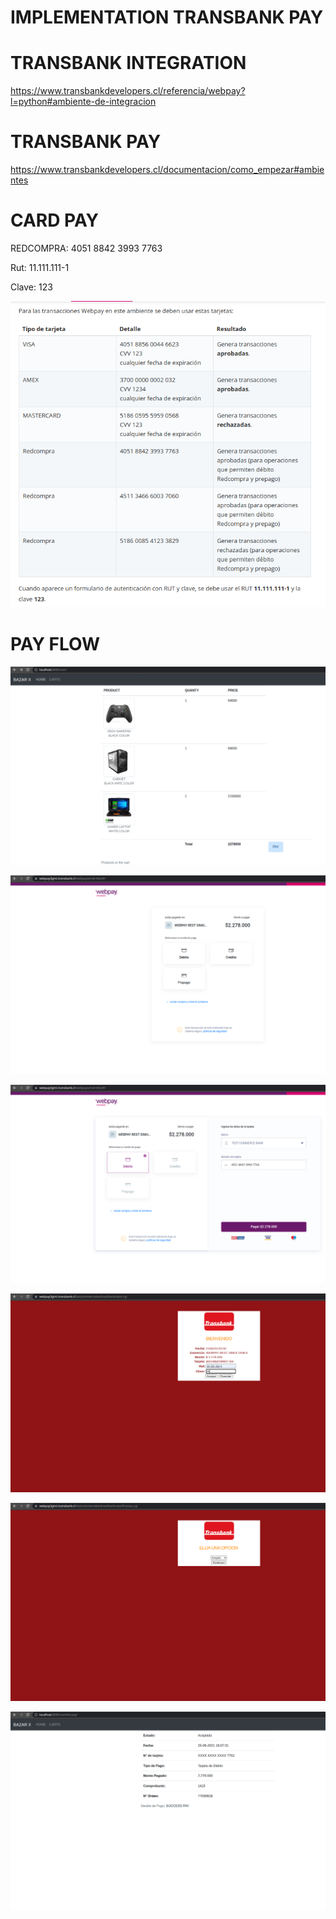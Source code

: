 # IMPLEMENTATION TRANSBANK PAY


# TRANSBANK INTEGRATION

https://www.transbankdevelopers.cl/referencia/webpay?l=python#ambiente-de-integracion

# TRANSBANK PAY

https://www.transbankdevelopers.cl/documentacion/como_empezar#ambientes

# CARD PAY

REDCOMPRA:      4051 8842 3993 7763

Rut:            11.111.111-1

Clave:          123

![alt text](img/tarjetas_test_transkbank.png)

# PAY FLOW

![alt text](img/cart.png)

![alt text](img/tbk-wepay.png)

![alt text](img/tbk-wepay-2.png)

![alt text](img/tbk-wepay-3.png)

![alt text](img/tbk-wepay-4.png)

![alt text](img/success-pay.png)
